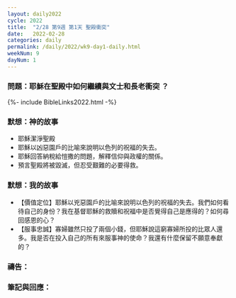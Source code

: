 ```yaml
---
layout: daily2022
cycle: 2022
title:  "2/28 第9週 第1天 聖殿衝突"
date:   2022-02-28
categories: daily
permalink: /daily/2022/wk9-day1-daily.html
weekNum: 9
dayNum: 1
---
```


### 問題：耶穌在聖殿中如何繼續與文士和長老衝突 ？

{%- include BibleLinks2022.html -%}

### 默想：神的故事 
+ 耶穌潔淨聖殿 
+ 耶穌以凶惡園戶的比喻來說明以色列的祝福的失去。 
+ 耶穌回答納稅給愷撒的問題，解釋信仰與政權的關係。 
+ 預言聖殿將被毀滅，但忍受艱難的必要得救。 

### 默想：我的故事
+ 【價值定位】耶穌以兇惡園戶的比喻來說明以色列的祝福的失去。我們如何看待自己的身份？我在基督耶穌的救贖和祝福中是否覺得自己是應得的？如何尋回感恩的心？ 
+ 【服事忠誠】寡婦雖然只投了兩個小錢，但耶穌說這窮寡婦所投的比眾人還多。我是否在投入自己的所有來服事神的使命？我還有什麼保留不願意奉獻的？ 

### 禱告：

### 筆記與回應：

